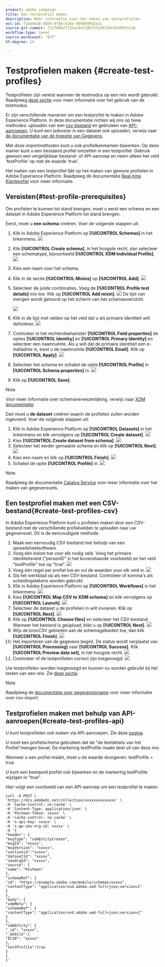 ```yaml
---
product: adobe campaign
title: Een testprofiel maken
description: Meer informatie over het maken van testprofielen
exl-id: f1be46a8-04b9-4f40-b18e-9099099d2e1c
source-git-commit: 712f66b2715bac0af206755e59728c95499fa110
workflow-type: tm+mt
source-wordcount: '677'
ht-degree: 2%

---
```


# Testprofielen maken {#create-test-profiles}

Testprofielen zijn vereist wanneer de testmodus op een reis wordt gebruikt. Raadpleeg [deze sectie](../building-journeys/testing-the-journey.md) voor meer informatie over het gebruik van de testmodus.

Er zijn verschillende manieren om een testprofiel te maken in Adobe Experience Platform. In deze documentatie richten wij ons op twee methodes: uploaden van een [csv-bestand](../building-journeys/creating-test-profiles.md#create-test-profiles-csv) en gebruiken van [API-aanroepen](../building-journeys/creating-test-profiles.md#create-test-profiles-api). U kunt een jsdossier in een dataset ook uploaden, verwijs naar [de documentatie van de Ingestie van Gegevens](https://experienceleague.adobe.com/docs/experience-platform/ingestion/tutorials/ingest-batch-data.html#add-data-to-dataset).

Met deze importmethoden kunt u ook profielkenmerken bijwerken. Op deze manier kunt u een bestaand profiel omzetten in een testprofiel. Gebruik gewoon een vergelijkbaar bestand- of API-aanroep en neem alleen het veld ‘testProfile’ op met de waarde ‘true’.

Het maken van een testprofiel lijkt op het maken van gewone profielen in Adobe Experience Platform. Raadpleeg de documentatie [Real-time Klantprofiel](https://experienceleague.adobe.com/docs/experience-platform/profile/home.html) voor meer informatie.

## Vereisten{#test-profile-prerequisites}

Om profielen te kunnen tot stand brengen, moet u eerst een schema en een dataset in Adobe Experience Platform tot stand brengen.

Eerst, moet u **een schema** creëren. Voer de volgende stappen uit:

1. Klik in Adobe Experience Platform op **[!UICONTROL Schemas]** in het linkermenu.
   ![](../assets/test-profiles-0.png)
1. Klik **[!UICONTROL Create schema]**, in het hoogste recht, dan selecteer een schematype, bijvoorbeeld **[!UICONTROL XDM Individual Profile]**.
   ![](../assets/test-profiles-1.png)
1. Kies een naam voor het schema.
1. Klik in de sectie **[!UICONTROL Mixins]** op **[!UICONTROL Add]**.
   ![](../assets/test-profiles-1-bis.png)
1. Selecteer de juiste combinaties. Voeg de **[!UICONTROL Profile test details]** mix toe. Klik op **[!UICONTROL Add mixin]**.
   ![](../assets/test-profiles-1-ter.png)
De lijst van mengen wordt getoond op het scherm van het schemaoverzicht.

   ![](../assets/test-profiles-2.png)
1. Klik in de lijst met velden op het veld dat u als primaire identiteit wilt definiëren.
   ![](../assets/test-profiles-3.png)
1. Controleer in het rechterdeelvenster **[!UICONTROL Field properties]** de opties **[!UICONTROL Identity]** en **[!UICONTROL Primary Identity]** en selecteer een naamruimte. Als u wilt dat de primaire identiteit een e-mailadres is, kiest u de naamruimte **[!UICONTROL Email]**. Klik op **[!UICONTROL Apply]**.
   ![](../assets/test-profiles-4.png)
1. Selecteer het schema en schakel de optie **[!UICONTROL Profile]** in **[!UICONTROL Schema properties]** in.
   ![](../assets/test-profiles-5.png)
1. Klik op **[!UICONTROL Save]**.

>[!NOTE]
>
>Voor meer informatie over schemaverwezenlijking, verwijs naar [XDM documentatie](https://experienceleague.adobe.com/docs/experience-platform/xdm/ui/resources/schemas.html#prerequisites).

Dan moet u **de dataset** creëren waarin de profielen zullen worden ingevoerd. Voer de volgende stappen uit:

1. Klik in Adobe Experience Platform op **[!UICONTROL Datasets]** in het linkermenu en klik vervolgens op **[!UICONTROL Create dataset]**.
   ![](../assets/test-profiles-6.png)
1. Kies **[!UICONTROL Create dataset from schema]**.
   ![](../assets/test-profiles-7.png)
1. Selecteer het eerder gemaakte schema en klik op **[!UICONTROL Next]**.
   ![](../assets/test-profiles-8.png)
1. Kies een naam en klik op **[!UICONTROL Finish]**.
   ![](../assets/test-profiles-9.png)
1. Schakel de optie **[!UICONTROL Profile]** in.
   ![](../assets/test-profiles-10.png)

>[!NOTE]
>
> Raadpleeg de documentatie [Catalog Service](https://experienceleague.adobe.com/docs/experience-platform/catalog/datasets/user-guide.html#getting-started) voor meer informatie over het maken van gegevenssets.

## Een testprofiel maken met een CSV-bestand{#create-test-profiles-csv}

In Adobe Experience Platform kunt u profielen maken door een CSV-bestand met de verschillende profielvelden te uploaden naar uw gegevensset. Dit is de eenvoudigste methode.

1. Maak een eenvoudig CSV-bestand met behulp van een spreadsheetsoftware.
1. Voeg één kolom toe voor elk nodig veld. Voeg het primaire identiteitsveld (&quot;personID&quot; in het bovenstaande voorbeeld) en het veld &quot;testProfile&quot; toe op &quot;true&quot;.
   ![](../assets/test-profiles-11.png)
1. Voeg één regel per profiel toe en vul de waarden voor elk veld in.
   ![](../assets/test-profiles-12.png)
1. Sla het werkblad op als een CSV-bestand. Controleer of komma&#39;s als scheidingstekens worden gebruikt.
1. Klik in Adobe Experience Platform op **[!UICONTROL Workflows]** in het linkermenu.
   ![](../assets/test-profiles-14.png)
1. Kies **[!UICONTROL Map CSV to XDM schema]** en klik vervolgens op **[!UICONTROL Launch]**.
   ![](../assets/test-profiles-16.png)
1. Selecteer de dataset u de profielen in wilt invoeren. Klik op **[!UICONTROL Next]**.
   ![](../assets/test-profiles-17.png)
1. Klik op **[!UICONTROL Choose files]** en selecteer het CSV-bestand. Wanneer het bestand is geüpload, klikt u op **[!UICONTROL Next]**.
   ![](../assets/test-profiles-18.png)
1. Wijs de bronCSV gebieden aan de schemagebieden toe, dan klik **[!UICONTROL Finish]**.
   ![](../assets/test-profiles-19.png)
1. Het importeren van de gegevens begint. De status wordt verplaatst van **[!UICONTROL Processing]** naar **[!UICONTROL Success]**. Klik **[!UICONTROL Preview data set]**, in het hoogste recht.
   ![](../assets/test-profiles-20.png)
1. Controleer of de testprofielen correct zijn toegevoegd.
   ![](../assets/test-profiles-21.png)

Uw testprofielen worden toegevoegd en kunnen nu worden gebruikt bij het testen van een reis. Zie [deze sectie](../building-journeys/testing-the-journey.md).
>[!NOTE]
>
> Raadpleeg de [documentatie over gegevensinname](https://experienceleague.adobe.com/docs/experience-platform/ingestion/tutorials/map-a-csv-file.html#tutorials) voor meer informatie over csv-import.

## Testprofielen maken met behulp van API-aanroepen{#create-test-profiles-api}

U kunt testprofielen ook maken via API-aanroepen. Zie deze [pagina](https://docs.adobe.com/content/help/nl-NL/experience-platform/profile/home.html).

U moet een profielschema gebruiken dat de &quot;de testdetails van het Profiel&quot;mengen bevat. De markering testProfile maakt deel uit van deze mix.

Wanneer u een profiel maakt, moet u de waarde doorgeven: testProfile = true.

U kunt een bestaand profiel ook bijwerken en de markering testProfile wijzigen in &quot;true&quot;.

Hier volgt een voorbeeld van een API-aanroep om een testprofiel te maken:

```
curl -X POST \
'https://dcs.adobedc.net/collection/xxxxxxxxxxxxxx' \
-H 'Cache-Control: no-cache' \
-H 'Content-Type: application/json' \
-H 'Postman-Token: xxxxx' \
-H 'cache-control: no-cache' \
-H 'x-api-key: xxxxx' \
-H 'x-gw-ims-org-id: xxxxx' \
-d '{
"header": {
"msgType": "xdmEntityCreate",
"msgId": "xxxxx",
"msgVersion": "xxxxx",
"xactionid":"xxxxx",
"datasetId": "xxxxx",
"imsOrgId": "xxxxx",
"source": {
"name": "Postman"
},
"schemaRef": {
"id": "https://example.adobe.com/mobile/schemas/xxxxx",
"contentType": "application/vnd.adobe.xed-full+json;version=1"
}
},
"body": {
"xdmMeta": {
"schemaRef": {
"contentType": "application/vnd.adobe.xed-full+json;version=1"
}
},
"xdmEntity": {
"_id": "xxxxx",
"_mobile":{
"ECID": "xxxxx"
},
"testProfile":true
}
}
}'
```

